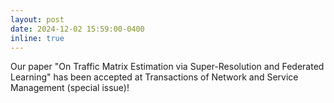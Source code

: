 ```yaml
---
layout: post
date: 2024-12-02 15:59:00-0400
inline: true
---
```


Our paper "On Traffic Matrix Estimation via Super-Resolution and Federated Learning" has been accepted at Transactions of Network and Service Management (special issue)! 